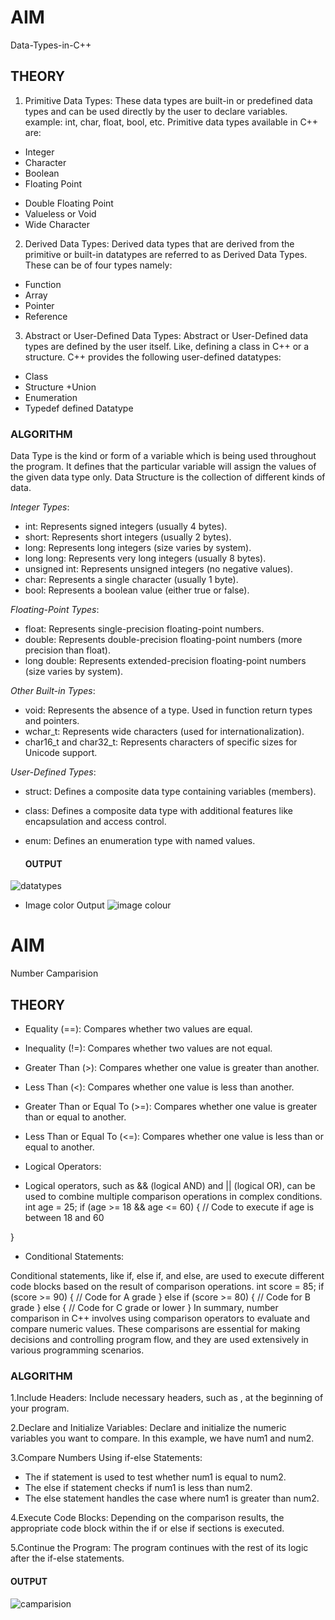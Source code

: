 # **AIM**
Data-Types-in-C++

## **THEORY**
1. Primitive Data Types: These data types are built-in or predefined data types and can be used directly by the user to declare variables. example: int, char, float, bool, etc. Primitive data types available in C++ are: 

- Integer
- Character
- Boolean
- Floating Point
+ Double Floating Point
+ Valueless or Void
+ Wide Character

2. Derived Data Types: Derived data types that are derived from the primitive or built-in datatypes are referred to as Derived Data Types. These can be of four types namely: 

+ Function
+ Array
+ Pointer
+ Reference

3. Abstract or User-Defined Data Types: Abstract or User-Defined data types are defined by the user itself. Like, defining a class in C++ or a structure. C++ provides the following user-defined datatypes:  

+ Class
+ Structure
+Union
+ Enumeration
+ Typedef defined Datatype

### **ALGORITHM**

Data Type is the kind or form of a variable which is being used throughout the program. It defines that the particular variable will assign the values of the given data type only. Data Structure is the collection of different kinds of data.

*Integer Types*:

- int: Represents signed integers (usually 4 bytes).
- short: Represents short integers (usually 2 bytes).
- long: Represents long integers (size varies by system).
- long long: Represents very long integers (usually 8 bytes).
- unsigned int: Represents unsigned integers (no negative values).
- char: Represents a single character (usually 1 byte).
- bool: Represents a boolean value (either true or false).

*Floating-Point Types*:

- float: Represents single-precision floating-point numbers.
- double: Represents double-precision floating-point numbers (more precision than float).
- long double: Represents extended-precision floating-point numbers (size varies by system).
  
*Other Built-in Types*:

- void: Represents the absence of a type. Used in function return types and pointers.
- wchar_t: Represents wide characters (used for internationalization).
- char16_t and char32_t: Represents characters of specific sizes for Unicode support.
  
*User-Defined Types*:

- struct: Defines a composite data type containing variables (members).
- class: Defines a composite data type with additional features like encapsulation and access control.
- enum: Defines an enumeration type with named values.

  #### **OUTPUT**
![datatypes](https://github.com/Purvansha022609/Data-Types-in-C-/assets/139473344/8db9442d-19bf-4918-9790-23d305f7188a)

- Image color Output
  ![image colour](https://github.com/Purvansha022609/Data-Types-in-C-/assets/139473344/0edfb7e8-ee6d-4400-a8c3-011f7e2f4b28)


# **AIM**
Number Camparision

## **THEORY**
- Equality (==): Compares whether two values are equal.
- Inequality (!=): Compares whether two values are not equal.
- Greater Than (>): Compares whether one value is greater than another.
- Less Than (<): Compares whether one value is less than another.
- Greater Than or Equal To (>=): Compares whether one value is greater than or equal to another.
- Less Than or Equal To (<=): Compares whether one value is less than or equal to another.
- Logical Operators:

- Logical operators, such as && (logical AND) and || (logical OR), can be used to combine multiple comparison operations in complex conditions.
int age = 25;
if (age >= 18 && age <= 60) {
    // Code to execute if age is between 18 and 60

} 

- Conditional Statements:

Conditional statements, like if, else if, and else, are used to execute different code blocks based on the result of comparison operations.
int score = 85;
if (score >= 90) {
    // Code for A grade
} else if (score >= 80) {
    // Code for B grade
} else {
    // Code for C grade or lower
}
In summary, number comparison in C++ involves using comparison operators to evaluate and compare numeric values. These comparisons are essential for making decisions and controlling program flow, and they are used extensively in various programming scenarios.

### **ALGORITHM**
1.Include Headers: Include necessary headers, such as <iostream>, at the beginning of your program.

2.Declare and Initialize Variables: Declare and initialize the numeric variables you want to compare. In this example, we have num1 and num2.

3.Compare Numbers Using if-else Statements:

- The if statement is used to test whether num1 is equal to num2.
- The else if statement checks if num1 is less than num2.
- The else statement handles the case where num1 is greater than num2.

4.Execute Code Blocks: Depending on the comparison results, the appropriate code block within the if or else if sections is executed.

5.Continue the Program: The program continues with the rest of its logic after the if-else statements.

#### **OUTPUT**

![camparision](https://github.com/Purvansha022609/Data-Types-in-C-/assets/139473344/a33554ab-b1ba-4181-bfee-3770171ac7b9)





